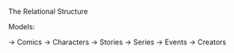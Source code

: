 












The Relational Structure

Models:

-> Comics
-> Characters
-> Stories
-> Series
-> Events
-> Creators

